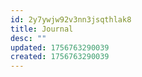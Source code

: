 ```yaml
---
id: 2y7ywjw92v3nn3jsqthlak8
title: Journal
desc: ""
updated: 1756763290039
created: 1756763290039
---
```

